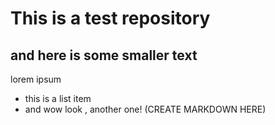 # This is a test repository 

## and here is some smaller text

lorem ipsum 

* this is a list item 
* and wow look , another one! 
(CREATE MARKDOWN HERE) 

